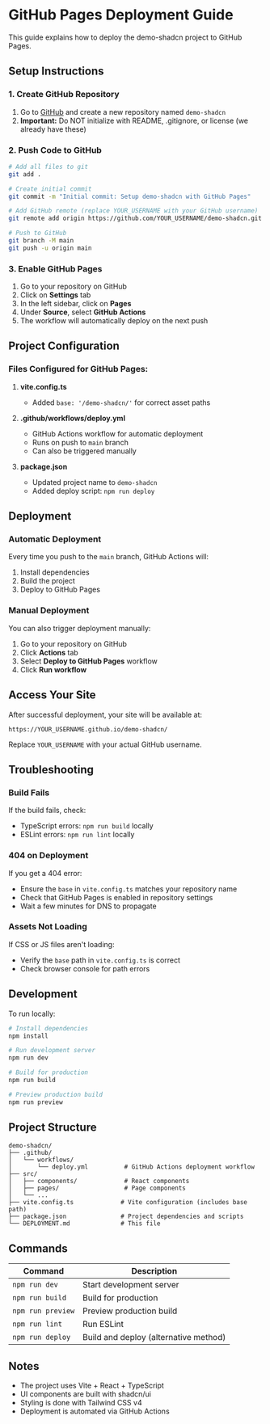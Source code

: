 # GitHub Pages Deployment Guide

This guide explains how to deploy the demo-shadcn project to GitHub Pages.

## Setup Instructions

### 1. Create GitHub Repository

1. Go to [GitHub](https://github.com) and create a new repository named `demo-shadcn`
2. **Important:** Do NOT initialize with README, .gitignore, or license (we already have these)

### 2. Push Code to GitHub

```bash
# Add all files to git
git add .

# Create initial commit
git commit -m "Initial commit: Setup demo-shadcn with GitHub Pages"

# Add GitHub remote (replace YOUR_USERNAME with your GitHub username)
git remote add origin https://github.com/YOUR_USERNAME/demo-shadcn.git

# Push to GitHub
git branch -M main
git push -u origin main
```

### 3. Enable GitHub Pages

1. Go to your repository on GitHub
2. Click on **Settings** tab
3. In the left sidebar, click on **Pages**
4. Under **Source**, select **GitHub Actions**
5. The workflow will automatically deploy on the next push

## Project Configuration

### Files Configured for GitHub Pages:

1. **vite.config.ts**
   - Added `base: '/demo-shadcn/'` for correct asset paths

2. **.github/workflows/deploy.yml**
   - GitHub Actions workflow for automatic deployment
   - Runs on push to `main` branch
   - Can also be triggered manually

3. **package.json**
   - Updated project name to `demo-shadcn`
   - Added deploy script: `npm run deploy`

## Deployment

### Automatic Deployment

Every time you push to the `main` branch, GitHub Actions will:
1. Install dependencies
2. Build the project
3. Deploy to GitHub Pages

### Manual Deployment

You can also trigger deployment manually:
1. Go to your repository on GitHub
2. Click **Actions** tab
3. Select **Deploy to GitHub Pages** workflow
4. Click **Run workflow**

## Access Your Site

After successful deployment, your site will be available at:

```
https://YOUR_USERNAME.github.io/demo-shadcn/
```

Replace `YOUR_USERNAME` with your actual GitHub username.

## Troubleshooting

### Build Fails

If the build fails, check:
- TypeScript errors: `npm run build` locally
- ESLint errors: `npm run lint` locally

### 404 on Deployment

If you get a 404 error:
- Ensure the `base` in `vite.config.ts` matches your repository name
- Check that GitHub Pages is enabled in repository settings
- Wait a few minutes for DNS to propagate

### Assets Not Loading

If CSS or JS files aren't loading:
- Verify the `base` path in `vite.config.ts` is correct
- Check browser console for path errors

## Development

To run locally:

```bash
# Install dependencies
npm install

# Run development server
npm run dev

# Build for production
npm run build

# Preview production build
npm run preview
```

## Project Structure

```
demo-shadcn/
├── .github/
│   └── workflows/
│       └── deploy.yml          # GitHub Actions deployment workflow
├── src/
│   ├── components/             # React components
│   ├── pages/                  # Page components
│   └── ...
├── vite.config.ts             # Vite configuration (includes base path)
├── package.json               # Project dependencies and scripts
└── DEPLOYMENT.md              # This file
```

## Commands

| Command | Description |
|---------|-------------|
| `npm run dev` | Start development server |
| `npm run build` | Build for production |
| `npm run preview` | Preview production build |
| `npm run lint` | Run ESLint |
| `npm run deploy` | Build and deploy (alternative method) |

## Notes

- The project uses Vite + React + TypeScript
- UI components are built with shadcn/ui
- Styling is done with Tailwind CSS v4
- Deployment is automated via GitHub Actions
